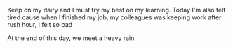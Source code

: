 Keep on my dairy and I must try my best on my learning. Today I'm also felt tired cause when I finished my job, my colleagues was keeping work after rush hour, I felt so bad

At the end of this day, we meet a heavy rain
